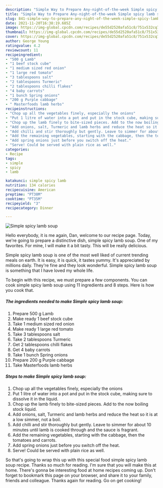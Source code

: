 ```yaml
---
description: "Simple Way to Prepare Any-night-of-the-week Simple spicy lamb soup"
title: "Simple Way to Prepare Any-night-of-the-week Simple spicy lamb soup"
slug: 841-simple-way-to-prepare-any-night-of-the-week-simple-spicy-lamb-soup
date: 2021-11-20T16:38:19.685Z
image: https://img-global.cpcdn.com/recipes/de55d2520afa51c8/751x532cq70/simple-spicy-lamb-soup-recipe-main-photo.jpg
thumbnail: https://img-global.cpcdn.com/recipes/de55d2520afa51c8/751x532cq70/simple-spicy-lamb-soup-recipe-main-photo.jpg
cover: https://img-global.cpcdn.com/recipes/de55d2520afa51c8/751x532cq70/simple-spicy-lamb-soup-recipe-main-photo.jpg
author: George Young
ratingvalue: 4.2
reviewcount: 11
recipeingredient:
- "500 g Lamb"
- "1 beef stock cube"
- "1 medium sized red onion"
- "1 large red tomato"
- "3 tablespoons salt"
- "2 tablespoons Turmeric"
- "2 tablespoons chilli flakes"
- "4 baby carrots"
- "1 bunch Spring onions"
- "200 g Purple cabbage"
- " Masterfoods lamb herbs"
recipeinstructions:
- "Chop up all the vegetables finely, especially the onions"
- "Put 1 litre of water into a pot and put in the stock cube, making sure to dissolve it in the liquid."
- "Chop up the lamb finely to bite-sized pieces. Add to the now boiling stock liquid."
- "Add onions, salt, Turmeric and lamb herbs and reduce the heat so it is at a low simmer, not a boil."
- "Add chilli and stir thoroughly but gently. Leave to simmer for about 10 minutes until lamb is cooked through and the sauce is fragrant."
- "Add the remaining vegetables, starting with the cabbage, then the tomatoes and carrots."
- "Add spring onions just before you switch off the heat."
- "Serve! Could be served with plain rice as well."
categories:
- Recipe
tags:
- simple
- spicy
- lamb

katakunci: simple spicy lamb 
nutrition: 134 calories
recipecuisine: American
preptime: "PT30M"
cooktime: "PT35M"
recipeyield: "3"
recipecategory: Dinner

---
```



![Simple spicy lamb soup](https://img-global.cpcdn.com/recipes/de55d2520afa51c8/751x532cq70/simple-spicy-lamb-soup-recipe-main-photo.jpg)

Hello everybody, it is me again, Dan, welcome to our recipe page. Today, we're going to prepare a distinctive dish, simple spicy lamb soup. One of my favorites. For mine, I will make it a bit tasty. This will be really delicious.

Simple spicy lamb soup is one of the most well liked of current trending meals on earth. It is easy, it is quick, it tastes yummy. It's appreciated by millions daily. They're fine and they look wonderful. Simple spicy lamb soup is something that I have loved my whole life.




To begin with this recipe, we must prepare a few components. You can cook simple spicy lamb soup using 11 ingredients and 8 steps. Here is how you cook that.

<!--inarticleads1-->

##### The ingredients needed to make Simple spicy lamb soup:

1. Prepare 500 g Lamb
1. Make ready 1 beef stock cube
1. Take 1 medium sized red onion
1. Make ready 1 large red tomato
1. Take 3 tablespoons salt
1. Take 2 tablespoons Turmeric
1. Get 2 tablespoons chilli flakes
1. Get 4 baby carrots
1. Take 1 bunch Spring onions
1. Prepare 200 g Purple cabbage
1. Take  Masterfoods lamb herbs




<!--inarticleads2-->

##### Steps to make Simple spicy lamb soup:

1. Chop up all the vegetables finely, especially the onions
1. Put 1 litre of water into a pot and put in the stock cube, making sure to dissolve it in the liquid.
1. Chop up the lamb finely to bite-sized pieces. Add to the now boiling stock liquid.
1. Add onions, salt, Turmeric and lamb herbs and reduce the heat so it is at a low simmer, not a boil.
1. Add chilli and stir thoroughly but gently. Leave to simmer for about 10 minutes until lamb is cooked through and the sauce is fragrant.
1. Add the remaining vegetables, starting with the cabbage, then the tomatoes and carrots.
1. Add spring onions just before you switch off the heat.
1. Serve! Could be served with plain rice as well.




So that's going to wrap this up with this special food simple spicy lamb soup recipe. Thanks so much for reading. I'm sure that you will make this at home. There's gonna be interesting food at home recipes coming up. Don't forget to bookmark this page on your browser, and share it to your family, friends and colleague. Thanks again for reading. Go on get cooking!
